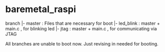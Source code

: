 # baremetal_raspi

branch
 |- master    : Files that are necessary for boot
 |- led_blink : master + main.c , for blinking led
 |- jtag      : master + main.c , for communicating via JTAG
 
 All branches are unable to boot now.
 Just revising in needed for booting.
